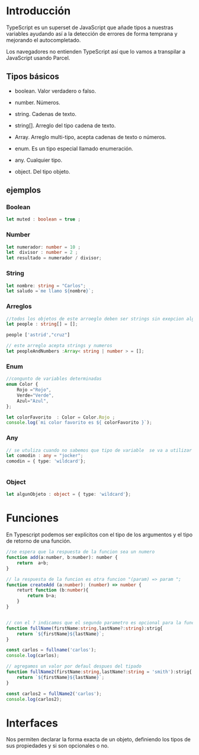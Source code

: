 # Introducción

TypeScript es un superset de JavaScript que añade tipos a nuestras variables ayudando así a la detección de errores de forma temprana y mejorando el autocompletado.

Los navegadores no entienden TypeScript así que lo vamos a transpilar a JavaScript usando Parcel.

## Tipos básicos

- boolean. Valor verdadero o falso.

- number. Números.

- string. Cadenas de texto.

- string[]. Arreglo del tipo cadena de texto.

- Array. Arreglo multi-tipo, acepta cadenas de texto o números.

- enum. Es un tipo especial llamado enumeración.

- any. Cualquier tipo.

- object. Del tipo objeto.
## ejemplos

### Boolean
```ts
let muted : boolean = true ;
```
### Number
```ts
let numerador: number = 10 ;
let  divisor : number = 2 ;
let resultado = numerador / divisor;
```
### String
```ts
let nombre: string = "Carlos";
let saludo =`me llamo ${nombre}`;
```
### Arreglos
```ts
//todos los objetos de este arroeglo deben ser strings sin exepcion alguna
let people : string[] = [];

people ['astrid',"cruz"]

// este arreglo acepta strings y numeros 
let peopleAndNumbers :Array< string | number > = [];
```
### Enum
```ts
//congunto de variables determinadas
enum Color {
    Rojo ="Rojo",
    Verde="Verde",
    Azul="Azul",
};

let colorFavorito  : Color = Color.Rojo ;
console.log(`mi color favorito es ${ colorFavorito }`);
```
### Any
```ts
// se utuliza cuando no sabemos que tipo de variable  se va a utilizar
let comodin : any = "jocker";
comodin = { type: 'wildcard'};
 
 ```
 ### Object
 ```ts
let algunObjeto : object = { type: 'wildcard'};
```

# Funciones 

En Typescript podemos ser explícitos con el tipo de los argumentos y el tipo de retorno de una función.

```js
//se espera que la respuesta de la funcion sea un numero
function add(a:number, b:number): number {
    return  a+b;
}
```
```ts
// la respuesta de la funcion es otra funcion "(param) => param ";
function createAdd (a:number): (number) => number {
    returt function (b:number){
        return b+a;
    }
}
```
```ts

// con el ? indicamos que el segundo parametro es opcional para la funcion 
function fullName(firstName:string,lastName?:string):strig{
    return `${firstName}${lastName}`;
}

const carlos = fullname('carlos');
console.log(carlos);

// agregamos un valor por defaul despues del tipado
function fullName2(firstName:string,lastName?:string = 'smith'):strig{
    return `${firstName}${lastName}`;
}

const carlos2 = fullName2('carlos');
console.log(carlos2);
```

# Interfaces

Nos permiten declarar la forma exacta de un objeto, definiendo los tipos de sus propiedades y si son opcionales o no.
